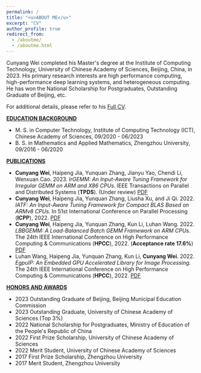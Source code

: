 ```yaml
---
permalink: /
title: "<u>ABOUT ME</u>"
excerpt: "CV"
author_profile: true
redirect_from: 
  - /aboutme/
  - /aboutme.html
---
```


Cunyang Wei completed his Master's degree at the Institute of Computing Technology, University of Chinese Academy of Sciences, Beijing, China, in 2023. His primary research interests are high performance computing, high-performance deep learning systems, and heterogeneous computing. He has won the National Scholarship for Postgraduates, Outstanding Graduate of Beijing, etc.

For additional details, please refer to his [Full CV](./files/CV_Cunyang_Wei.pdf).

<!-- <br> -->

**<u>EDUCATION BACKGROUND</u>**

* M. S. in Computer Technology, Institute of Computing Technology (ICT), Chinese Academy of Sciences, 09/2020 - 06/2023
* B. S. in Mathematics and Applied Mathematics, Zhengzhou University, 09/2016 - 06/2020

<!-- <br> -->

<!-- **<u>RESEARCH EXPERIENCE</u>**

* _**IrGEMM: An Input-Aware Tuning Framework for Irregular GEMM on ARM and X86 CPUs**_

	10/2022 - 04/2023

    * Generated hundreds of highly optimized assembly kernels for diverse irregular GEMM types based on computing templates, the instruction mapping rules between templates and assembly codes, and pipeline optimization strategies.
    * Abstracted tiling problems of GEMM into boxing problems that utilizes dynamic programming approach to minimum memory access of Irregular GEMM and maximum computational memory access ratio.
    * Built a load-balanced multithreaded scheduling framework for processing batch matrix multiplication to achieve the ultimate multi-threaded speedup.
    * Implemented a high-performance irregular matrix multiplication library for ARMv8 and Intel cascade Lake architectures. 
    * Increased the speed-up ratio of irregular DGEMM in a single-threaded environment to 2.3x, 2.7x, and 2.5x in comparison to Intel MKL, ARMPL, LIBXSMM, and BLIS; increased the speed-up ratio of irregular DGEMM in a multi-threaded environment to 3.4x, 14.6x, and 14.3x in comparison to Intel MKL, ARMPL, LIBXSMM, and BLIS.

* _**IATF: An Input-Aware Tuning Framework for Compact BLAS Based on ARMv8 CPUs**_

    10/2021 - 04/2022                         


    * Proposed computing kernel templates for GEMM and TRSM based on the SIMD-friendly data layout and analyzed the compute-to-memory-access ratio to find the optimal kernel size; and optimized instruction selection.  
    * Carefully designed the data packing kernel so that the memory accesses of the computing kernel are contiguous.  
    * Proposed an adaptive tuning framework to chooses an appropriate number of matrices for batch operation each time according to L1 cache size and matrix size, and chooses the optimal data packing kernel and computing kernel according to the input matrix properties.
    * Increased the speed-up ratio of GEMM and TRSM to 4x and 5x in comparison to ARMPL under double-precision floating-point operation.

* _**LBBGEMM: A Load-Balanced Batch GEMM Framework on ARM CPUs**_	

    05/2022 - 10/2022                                          


    * Designed high-performance small GEMM kernels without data packaging to greatly reduce the memory accessing overhead.                                                                                                      
    * Presented a load-balanced multi-thread task scheduling strategy for batch GEMM to improve multi-core performance dramatically.
    * Increased the speed-up ratio of DGEMM\_Batch to 2.3x for a single thread and 4.2x for 48 threads in comparison to ARMPL.   

* _**High-performance Image Processing Algorithms Optimization Based On ARMv8 CPUs**_,	

    10/2020 - 10/2021

    * Sorted image processing algorithms into three types (data irrelevant algorithm, data sharing algorithm and irregular memory access algorithm). 
    * Built a high-performance image processing algorithms library by writing the underlying code with Arm Neon Intrinsic and optimizing multi-threaded performance with OpenMP.
    * Presented optimized image processing algorithm library based on ARMv8 architecture and substantially improved the image processing performance by optimizing the algorithms, memory access, SIMD, and assembly instruction. 
    * Increased the speed-up ratio of cvtColor, Resize and Filter modules to 1.2x, 2x, and 2x in comparison to the OpenCV algorithms library.                                                                                                 
<br> -->

**<u>PUBLICATIONS</u>**

- **Cunyang Wei**, Haipeng Jia, Yunquan Zhang, Jianyu Yao, Chendi Li, Wenxuan Cao. 2023. *IrGEMM: An Input-Aware Tuning Framework for Irregular GEMM on ARM and X86 CPUs*. IEEE Transactions on Parallel and Distributed Systems (**TPDS**). (Under review) [PDF](./files/IrGEMM.pdf)
- **Cunyang Wei**, Haipeng Jia, Yunquan Zhang, Liusha Xu, and Ji Qi. 2022. *IATF: An Input-Aware Tuning Framework for Compact BLAS Based on ARMv8 CPUs*. In 51st International Conference on Parallel Processing (**ICPP**), 2022. [PDF](./files/IATF.pdf)
- **Cunyang Wei**, Haipeng Jia, Yunquan Zhang, Kun Li, Luhan Wang. 2022. *LBBGEMM: A Load-Balanced Batch GEMM Framework on ARM CPUs*. The 24th IEEE International Conference on High Performance Computing & Communications (**HPCC**), 2022. (**Acceptance rate 17.6%**) [PDF](./files/LBBGEMM.pdf)
- Luhan Wang, Haipeng Jia, Yunquan Zhang, Kun Li, **Cunyang Wei**. 2022. *EgpuIP: An Embedded GPU Accelerated Library for Image Processing*. The 24th IEEE International Conference on High Performance Computing & Communications (**HPCC**), 2022. [PDF](./files/EgpuIP.pdf)

<!-- <br> -->

**<u>HONORS AND AWARDS</u>**

- 2023 Outstanding Graduate of Beijing, Beijing Municipal Education Commission
- 2023 Outstanding Graduate, University of Chinese Academy of Sciences (Top 3%)              
- 2022 National Scholarship for Postgraduates, Ministry of Education of the People's Republic of China	
- 2022 First Prize Scholarship, University of Chinese Academy of Sciences	
- 2022 Merit Student, University of Chinese Academy of Sciences	
- 2017 First Prize Scholarship, Zhengzhou University		
- 2017 Merit Student, Zhengzhou University		

<script type="text/javascript" src="//rf.revolvermaps.com/0/0/8.js?i=5nr50ha4g8t&amp;b=0&amp;s=14&amp;m=0&amp;cl=ffffff&amp;co=ffffff&amp;cd=ffffff&amp;v0=0&amp;v1=0&amp;r=1" async="async" style="display:none;"></script>


<!-- <br> -->

<!-- **<u>EXTRACURRICULAR ACTIVITIES</u>**

* 2022 Session Chair _IEEE HPCC’22_
* 2021 Academic Conference Host & Coordinator,   _Conference of China Computer Federation Technical Committee on High Performance Computing (CCF TCHPC)_            -->
<!-- 
<br>

**<u>PROFESSIONAL SKILLS</u>**

- Mastered ARM assembly, X86 assembly, and programming with C 
- Proficient in OpenMP, Arm Neon, Intel AVX512 and etc. 
- Solid knowledge in Linux basic commands, data structure and computer architecture -->
